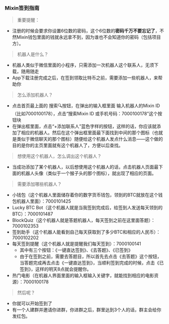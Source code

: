 ### Mixin签到指南

> 重要提醒：

- 注册的时候会要求你设置6位数的密码，这个6位数的<b>密码千万不要忘记了</b>，不然Mixin钱包里面的钱就永远拿不到，因为谁也不会知道你的密码（包括项目方）。

> 机器人是什么？

- 机器人类似于微信里面的小程序，只需添加一次机器人这个联系人，无须下载，随用随走
- App下载注册完成之后，在签到领取比特币之前，需要添加一些机器人，来帮助你

> 怎么添加机器人？

- 点击首页最上面的 搜索🔍按钮，在弹出的输入框里面 输入机器人的Mixin ID （比如7000100178），点击“搜索Mixin ID 或手机号码：7000100178”这个按钮块
- 在弹出框里面，点击“+添加联系人”蓝色字样的按钮，这样的话，你应该就添加了相应的机器人。然后在这个弹出框里面最下面找到中间的那个图标（也就是类似于微信聊天的那个图标）随便给这个机器人发点什么消息——这个做的目的是你的主页里面就有这个机器人了，方便以后查找。

> 想使用这个机器人，怎么调出这个机器人？

- 当成功添加了某个机器人，以后想使用这个机器人的话，点击机器人页面最下面的机器人头像（类似于一个猴子头的那个图标），就出现了相应的页面。

> 需要添加哪些机器人？

- 小钱包（这个机器人里面储存着你的数字货币钱包，领到的BTC就放在这个钱包机器人里面）：7000101425
- Lucky BTC Bot（这个机器人就是当我签到完成后，给签到人发送每天领到的BTC）：7000101487
- BlockQuiz（这个机器人就是答题机器人，每天签到之前在这里面答题）：7000102353
- 签到助手（这个机器人能看到自己每天获取到了多少BTC和相应的人民币）：7000102202
- 每天签到提醒（这个机器人就是提醒我们每天签到）：7000100141
  - 其中有三个按钮：《一键直达签到》、《去答题》、《已签到》
  - 由于在签到之前，需要去答题目，所以首先去点击《去答题》这个按钮，当答题完成再去点击《一键直达签到》，当顺利签到完成的时候，点击《已签到》，这样的明天8点就会提醒你。
- 热门电影（在机器人界面里面的输入框输入关键字，就能找到相应的电影资源）：7000100178

> 然后呢？

- 你就可以开始签到了
- 有一个人建群并邀请你进群，你进群之后，群里达到3个人的话，群主会给你发红包。
